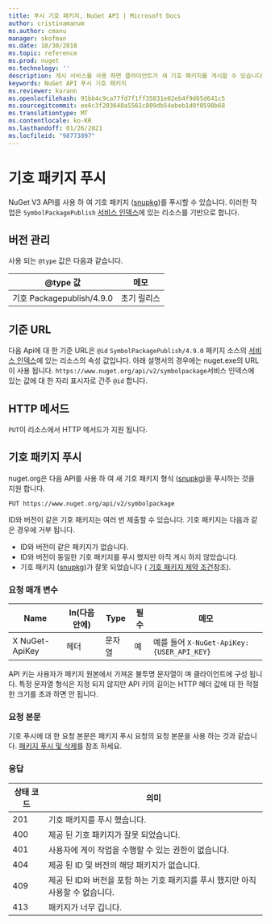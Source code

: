 ```yaml
---
title: 푸시 기호 패키지, NuGet API | Microsoft Docs
author: cristinamanum
ms.author: cmanu
manager: skofman
ms.date: 10/30/2018
ms.topic: reference
ms.prod: nuget
ms.technology: ''
description: 게시 서비스를 사용 하면 클라이언트가 새 기호 패키지를 게시할 수 있습니다.
keywords: NuGet API 푸시 기호 패키지
ms.reviewer: karann
ms.openlocfilehash: 91bb4c9ca77fd7f1ff35831e02eb4f9d65d641c5
ms.sourcegitcommit: ee6c3f203648a5561c809db54ebeb1d0f0598b68
ms.translationtype: MT
ms.contentlocale: ko-KR
ms.lasthandoff: 01/26/2021
ms.locfileid: "98773897"
---
```

# <a name="push-symbol-packages"></a>기호 패키지 푸시

NuGet V3 API를 사용 하 여 기호 패키지 ([snupkg](../create-packages/Symbol-Packages-snupkg.md))를 푸시할 수 있습니다.
이러한 작업은 `SymbolPackagePublish` [서비스 인덱스](service-index.md)에 있는 리소스를 기반으로 합니다.

## <a name="versioning"></a>버전 관리

사용 되는 `@type` 값은 다음과 같습니다.

@type 값                 | 메모
--------------------        | -----
기호 Packagepublish/4.9.0  | 초기 릴리스

## <a name="base-url"></a>기준 URL

다음 Api에 대 한 기준 URL은 `@id` `SymbolPackagePublish/4.9.0` 패키지 소스의 [서비스 인덱스](service-index.md)에 있는 리소스의 속성 값입니다. 아래 설명서의 경우에는 nuget.exe의 URL이 사용 됩니다. `https://www.nuget.org/api/v2/symbolpackage`서비스 인덱스에 있는 값에 대 한 자리 표시자로 간주 `@id` 합니다.

## <a name="http-methods"></a>HTTP 메서드

`PUT`이 리소스에서 HTTP 메서드가 지원 됩니다. 

## <a name="push-a-symbol-package"></a>기호 패키지 푸시

nuget.org은 다음 API를 사용 하 여 새 기호 패키지 형식 ([snupkg](../create-packages/Symbol-Packages-snupkg.md))을 푸시하는 것을 지원 합니다. 

```
PUT https://www.nuget.org/api/v2/symbolpackage
```

ID와 버전이 같은 기호 패키지는 여러 번 제출할 수 있습니다. 기호 패키지는 다음과 같은 경우에 거부 됩니다.
- ID와 버전이 같은 패키지가 없습니다.
- ID와 버전이 동일한 기호 패키지를 푸시 했지만 아직 게시 하지 않았습니다.
- 기호 패키지 ([snupkg](../create-packages/Symbol-Packages-snupkg.md))가 잘못 되었습니다 ( [기호 패키지 제약 조건](../create-packages/Symbol-Packages-snupkg.md)참조).

### <a name="request-parameters"></a>요청 매개 변수

Name           | In(다음 안에)     | Type   | 필수 | 메모
-------------- | ------ | ------ | -------- | -----
X NuGet-ApiKey | 헤더 | 문자열 | 예      | 예를 들어 `X-NuGet-ApiKey: {USER_API_KEY}`

API 키는 사용자가 패키지 원본에서 가져온 불투명 문자열이 며 클라이언트에 구성 됩니다. 특정 문자열 형식은 지정 되지 않지만 API 키의 길이는 HTTP 헤더 값에 대 한 적절 한 크기를 초과 하면 안 됩니다.

### <a name="request-body"></a>요청 본문

기호 푸시에 대 한 요청 본문은 패키지 푸시 요청의 요청 본문을 사용 하는 것과 같습니다. [패키지 푸시 및 삭제](package-publish-resource.md)를 참조 하세요. 

### <a name="response"></a>응답

상태 코드 | 의미
----------- | -------
201         | 기호 패키지를 푸시 했습니다.
400         | 제공 된 기호 패키지가 잘못 되었습니다.
401         | 사용자에 게이 작업을 수행할 수 있는 권한이 없습니다.
404         | 제공 된 ID 및 버전의 해당 패키지가 없습니다.
409         | 제공 된 ID와 버전을 포함 하는 기호 패키지를 푸시 했지만 아직 사용할 수 없습니다.
413         | 패키지가 너무 깁니다.

